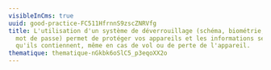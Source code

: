 ```yaml
---
visibleInCms: true
uuid: good-practice-FC511HfrnnS9zscZNRVfg
title: L'utilisation d'un système de déverrouillage (schéma, biométrie, code ou
  mot de passe) permet de protéger vos appareils et les informations sensibles
  qu'ils contiennent, même en cas de vol ou de perte de l'appareil.
thematique: thematique-nGkbk6oSlC5_p3eqoXX2o
---
```

